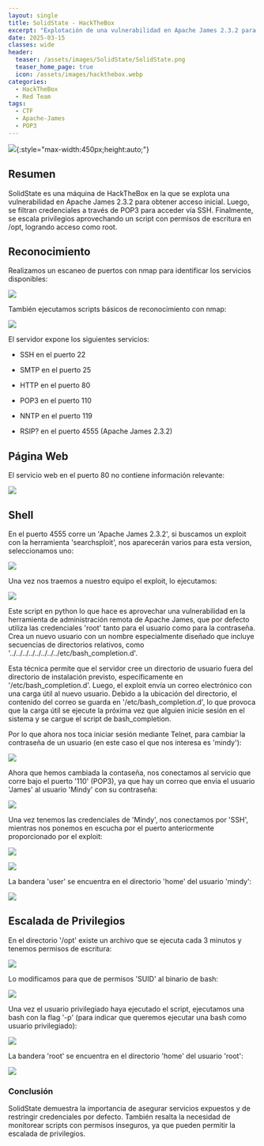 ```yaml
---
layout: single
title: SolidState - HackTheBox
excerpt: "Explotación de una vulnerabilidad en Apache James 2.3.2 para obtener acceso inicial, filtración de credenciales a través de POP3 y escalada de privilegios mediante un script en /opt"
date: 2025-03-15
classes: wide
header:
  teaser: /assets/images/SolidState/SolidState.png
  teaser_home_page: true
  icon: /assets/images/hackthebox.webp
categories:
  - HackTheBox
  - Red Team
tags:  
  - CTF
  - Apache-James
  - POP3
---
```


![](/assets/images/SolidState/SolidState.png){:style="max-width:450px;height:auto;"}

## Resumen

SolidState es una máquina de HackTheBox en la que se explota una vulnerabilidad en Apache James 2.3.2 para obtener acceso inicial. Luego, se filtran credenciales a través de POP3 para acceder vía SSH. Finalmente, se escala privilegios aprovechando un script con permisos de escritura en /opt, logrando acceso como root.

## Reconocimiento

Realizamos un escaneo de puertos con nmap para identificar los servicios disponibles:

![](/assets/images/SolidState/Reconocimiento-Puertos.png)

También ejecutamos scripts básicos de reconocimiento con nmap:

![](/assets/images/SolidState/Reconocimiento-Puertos-Scripts.png)

El servidor expone los siguientes servicios:

- SSH en el puerto 22

- SMTP en el puerto 25

- HTTP en el puerto 80

- POP3 en el puerto 110

- NNTP en el puerto 119

- RSIP? en el puerto 4555 (Apache James 2.3.2)

## Página Web

El servicio web en el puerto 80 no contiene información relevante:

![](/assets/images/SolidState/Web.png)

## Shell

En el puerto 4555 corre un 'Apache James 2.3.2', si buscamos un exploit con la herramienta 'searchsploit', nos aparecerán varios para esta version, seleccionamos uno:

![](/assets/images/SolidState/Searchsploit.png)

Una vez nos traemos a nuestro equipo el exploit, lo ejecutamos:

![](/assets/images/SolidState/Run-Exploit.png)

Este script en python lo que hace es aprovechar una vulnerabilidad en la herramienta de administración remota de Apache James, que por defecto utiliza las credenciales 'root' tanto para el usuario como para la contraseña. Crea un nuevo usuario con un nombre especialmente diseñado que incluye secuencias de directorios relativos, como '../../../../../../../../etc/bash_completion.d'.

Esta técnica permite que el servidor cree un directorio de usuario fuera del directorio de instalación previsto, específicamente en '/etc/bash_completion.d'. Luego, el exploit envía un correo electrónico con una carga útil al nuevo usuario. Debido a la ubicación del directorio, el contenido del correo se guarda en '/etc/bash_completion.d', lo que provoca que la carga útil se ejecute la próxima vez que alguien inicie sesión en el sistema y se cargue el script de bash_completion.

Por lo que ahora nos toca iniciar sesión mediante Telnet, para cambiar la contraseña de un usuario (en este caso el que nos interesa es 'mindy'):

![](/assets/images/SolidState/Telnet.png)

Ahora que hemos cambiada la contaseña, nos conectamos al servicio que corre bajo el puerto '110' (POP3), ya que hay un correo que envia el usuario 'James' al usuario 'Mindy' con su contraseña:

![](/assets/images/SolidState/Mail.png)

Una vez tenemos las credenciales de 'Mindy', nos conectamos por 'SSH', mientras nos ponemos en escucha por el puerto anteriormente proporcionado por el exploit:

![](/assets/images/SolidState/SSH.png)

![](/assets/images/SolidState/Shell.png)

La bandera 'user' se encuentra en el directorio 'home' del usuario 'mindy':

![](/assets/images/SolidState/User-Flag.png)

## Escalada de Privilegios

En el directorio '/opt' existe un archivo que se ejecuta cada 3 minutos y tenemos permisos de escritura:

![](/assets/images/SolidState/File.png)

Lo modificamos para que de permisos 'SUID' al binario de bash:

![](/assets/images/SolidState/Content-File.png)

Una vez el usuario privilegiado haya ejecutado el script, ejecutamos una bash con la flag '-p' (para indicar que queremos ejecutar una bash como usuario privilegiado):

![](/assets/images/SolidState/Bash-p.png)

La bandera 'root' se encuentra en el directorio 'home' del usuario 'root':

![](/assets/images/SolidState/Root-Flag.png)

### Conclusión

SolidState demuestra la importancia de asegurar servicios expuestos y de restringir credenciales por defecto. También resalta la necesidad de monitorear scripts con permisos inseguros, ya que pueden permitir la escalada de privilegios.
